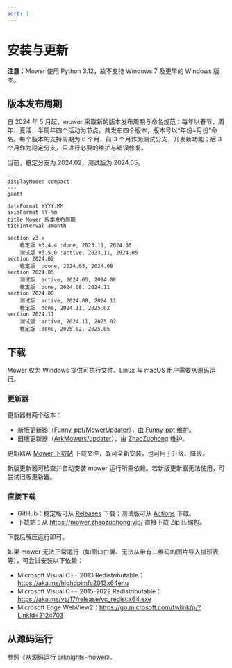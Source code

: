 ```yaml
---
sort: 1
---
```


# 安装与更新

**注意**：Mower 使用 Python 3.12，故不支持 Windows 7 及更早的 Windows 版本。

<h2 id="release-cycle">版本发布周期</h2>

自 2024 年 5 月起，mower 采取新的版本发布周期与命名规范：每年以春节、周年、夏活、半周年四个活动为节点，共发布四个版本，版本号以“年份+月份”命名。每个版本的支持周期为 6 个月，前 3 个月作为测试分支，开发新功能；后 3 个月作为稳定分支，只进行必要的维护与错误修复。

当前，稳定分支为 2024.02，测试版为 2024.05。

```mermaid
---
displayMode: compact
---
gantt

dateFormat YYYY.MM
axisFormat %Y-%m
title Mower 版本发布周期
tickInterval 3month

section v3.x
    稳定版 v3.4.4 :done, 2023.11, 2024.05
    测试版 v3.5.0 :active, 2023.11, 2024.05
section 2024.02
    稳定版  :done, 2024.05, 2024.08
section 2024.05
    测试版 :active, 2024.05, 2024.08
    稳定版 :done, 2024.08, 2024.11
section 2024.08
    测试版 :active, 2024.08, 2024.11
    稳定版 :done, 2024.11, 2025.02
section 2024.11
    测试版 :active, 2024.11, 2025.02
    稳定版 :done, 2025.02, 2025.05
```

## 下载

Mower 仅为 Windows 提供可执行文件。Linux 与 macOS 用户需要[从源码运行](#run-from-source)。

<h3 id="updater">更新器</h3>

更新器有两个版本：

- 新版更新器（[Funny-ppt/MowerUpdater](https://github.com/Funny-ppt/MowerUpdater)），由 [Funny-ppt](https://github.com/Funny-ppt/) 维护。
- 旧版更新器（[ArkMowers/updater](https://github.com/ArkMowers/updater)），由 [ZhaoZuohong](https://github.com/ZhaoZuohong/) 维护。

更新器从 [Mower 下载站](https://mower.zhaozuohong.vip/) 下载文件，既可全新安装，也可用于升级、降级。

新版更新器可检查并自动安装 mower 运行所需依赖。若新版更新器无法使用，可尝试旧版更新器。

### 直接下载

- GitHub：稳定版可从 [Releases](https://github.com/ArkMowers/arknights-mower/releases) 下载；测试版可从 [Actions](https://github.com/ArkMowers/arknights-mower/actions) 下载。
- 下载站：从 <https://mower.zhaozuohong.vip/> 直接下载 Zip 压缩包。

下载后解压运行即可。

如果 mower 无法正常运行（如窗口白屏、无法从带有二维码的图片导入排班表等），可尝试安装以下依赖：

- Microsoft Visual C++ 2013 Redistributable：<https://aka.ms/highdpimfc2013x64enu>
- Microsoft Visual C++ 2015-2022 Redistributable：<https://aka.ms/vs/17/release/vc_redist.x64.exe>
- Microsoft Edge WebView2：<https://go.microsoft.com/fwlink/p/?LinkId=2124703>

<h2 id="run-from-source">从源码运行</h2>

参照《[从源码运行 arknights-mower](https://blog.zhaozuohong.vip/2023/08/02/run-arknights-mower-from-source/)》。
